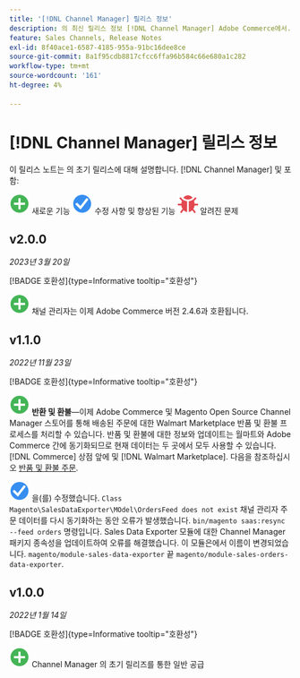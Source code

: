 ```yaml
---
title: '[!DNL Channel Manager] 릴리스 정보'
description: 의 최신 릴리스 정보 [!DNL Channel Manager] Adobe Commerce에서.
feature: Sales Channels, Release Notes
exl-id: 8f40ace1-6587-4185-955a-91bc16dee8ce
source-git-commit: 8a1f95cdb8817cfcc6ffa96b584c66e680a1c282
workflow-type: tm+mt
source-wordcount: '161'
ht-degree: 4%

---
```


# [!DNL Channel Manager] 릴리스 정보

이 릴리스 노트는 의 초기 릴리스에 대해 설명합니다. [!DNL Channel Manager] 및 포함:

![신규](../assets/new.svg) 새로운 기능
![해결된 문제](../assets/fix.svg) 수정 사항 및 향상된 기능
![알려진 문제](../assets/bug.svg) 알려진 문제


## v2.0.0

*2023년 3월 20일*

[!BADGE 호환성]{type=Informative tooltip="호환성"}

![신규](../assets/new.svg)<!--CHAN-5893--> 채널 관리자는 이제 Adobe Commerce 버전 2.4.6과 호환됩니다.

## v1.1.0

*2022년 11월 23일*

[!BADGE 호환성]{type=Informative tooltip="호환성"}

![신규](../assets/new.svg)<!--CHAN-5204--> **반환 및 환불**—이제 Adobe Commerce 및 Magento Open Source Channel Manager 스토어를 통해 배송된 주문에 대한 Walmart Marketplace 반품 및 환불 프로세스를 처리할 수 있습니다. 반품 및 환불에 대한 정보와 업데이트는 월마트와 Adobe Commerce 간에 동기화되므로 현재 데이터는 두 곳에서 모두 사용할 수 있습니다. [!DNL Commerce] 상점 앞에 및 [!DNL Walmart Marketplace]. 다음을 참조하십시오 [반품 및 환불 주문](return-refund-orders.md).

![고정](../assets/fix.svg)<!--CHAN-5661--> 을(를) 수정했습니다. `Class Magento\SalesDataExporter\MOdel\OrdersFeed does not exist` 채널 관리자 주문 데이터를 다시 동기화하는 동안 오류가 발생했습니다. `bin/magento saas:resync --feed orders` 명령입니다. Sales Data Exporter 모듈에 대한 Channel Manager 패키지 종속성을 업데이트하여 오류를 해결했습니다. 이 모듈은에서 이름이 변경되었습니다. `magento/module-sales-data-exporter` 끝 `magento/module-sales-orders-data-exporter`.

## v1.0.0

*2022년 1월 14일*

[!BADGE 호환성]{type=Informative tooltip="호환성"}

![신규](../assets/new.svg) Channel Manager 의 초기 릴리즈를 통한 일반 공급

